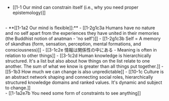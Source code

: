 - [[1-1 Our mind can constrain itself (i.e., why you need proper epistemology)]]
<br>
- **[[1-1a2 Our mind is flexible]]:**
  - [[1-2g1c3a Humans have no nature and no self apart from the experiences they have united in their memories (the Buddhist notion of anatman - 'no self')]]
    - [[1-2g1c3b Self = A memory of skandhas (form, sensation, perception, mental formations, and consciousness)]]
      - [[3-1c2e 情報は関係性の中にある - Meaning is often in relation to other things]]
				- [[3-1c2d Human knowledge is hierarchically structured. It's a list but also about how things on the list relate to one another. The sum of what we know is greater than all things put together.]]
					- [[5-1b3 How much we can change is also unpredictable]]
						- [[10-1c Culture is an abstract network shaping and connecting social roles, hierarchically structured knowledge domains and ranked values. It's dynamic and subject to change.]]
<br>
- [[1-1a2e7b You need some form of constraints to see anything]]